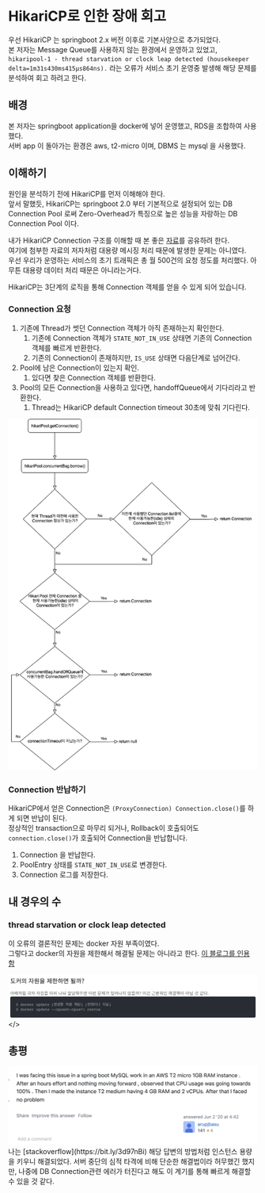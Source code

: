 # HikariCP로 인한 장애 회고 

우선 HikariCP 는 springboot 2.x 버전 이후로 기본사양으로 추가되었다.  
본 저자는 Message Queue를 사용하지 않는 환경에서 운영하고 있었고, `hikaripool-1 - thread starvation or clock leap detected (housekeeper delta=1m31s430ms415μs864ns).` 라는 오류가 서비스 초기 운영중 발생해 해당 문제를 분석하여 회고 하려고 한다.

## 배경
본 저자는 springboot application을 docker에 넣어 운영했고, RDS을 조합하여 사용했다.  
서버 app 이 돌아가는 환경은 aws, t2-micro 이며, DBMS 는 mysql 을 사용했다.

## 이해하기
원인을 분석하기 전에 HikariCP를 먼저 이해해야 한다.  
앞서 말했듯, HikariCP는 springboot 2.0 부터 기본적으로 설정되어 있는 DB Connection Pool 로써 Zero-Overhead가 특징으로 높은 성능을 자랑하는 DB Connection Pool 이다.  

내가 HikariCP Connection 구조를 이해할 때 본 좋은 [자료](https://bit.ly/3EeTxsT)를 공유하려 한다.  
여기에 첨부한 자료의 저자처럼 대용량 메시징 처리 때문에 발생한 문제는 아니였다.    
우선 우리가 운영하는 서비스의 초기 트래픽은 총 월 500건의 요청 정도를 처리했다. 아무튼 대용량 데이터 처리 때문은 아니라는거다.

HikariCP는 3단계의 로직을 통해 Connection 객체를 얻을 수 있게 되어 있습니다.

### Connection 요청
1. 기존에 Thread가 썻던 Connection 객체가 아직 존재하는지 확인한다.
   1. 기존에 Connection 객체가 `STATE_NOT_IN_USE` 상태면 기존의 Connection 객체를 빠르게 반환한다.
   2. 기존의 Connection이 존재하지만, `IS_USE` 상태면 다음단계로 넘어간다.
2. Pool에 남은 Connection이 있는지 확인.
   1. 있다면 찾은 Connection 객체를 반환한다.
3. Pool의 모든 Connection을 사용하고 있다면, handoffQueue에서 기다리라고 반환한다.
   1. Thread는 HikariCP default Connection timeout 30초에 맞춰 기다린다.

<img src="../../img/getConnection-flow.png" width="780px">

### Connection 반납하기
HikariCP에서 얻은 Connection은 `(ProxyConnection) Connection.close()`를 하게 되면 반납이 된다.  
정상적인 transaction으로 마무리 되거나, Rollback이 호출되어도 `connection.close()`가 호출되어 Connection을 반납합니다.  

1. Connection 을 반납한다.
2. PoolEntry 상태를 `STATE_NOT_IN_USE`로 변경한다.
3. Connection 로그를 저장한다.

## 내 경우의 수 

### thread starvation or clock leap detected
이 오류의 결론적인 문제는 docker 자원 부족이였다.  
그렇다고 docker의 자원을 제한해서 해결될 문제는 아니라고 한다.
[이 블로그를 인용 함](https://bit.ly/3d5RLyv)

<img src="../../img/docker-resource-limit.png" width="700px"></>

## 총평
<img src="../../img/hikari-error-solution.png" Width="700px">
나는 [stackoverflow](https://bit.ly/3d97nBi) 해당 답변의 방법처럼 인스턴스 용량을 키우니 해결되었다.  
서버 중단의 심적 타격에 비해 단순한 해결법이라 허무했긴 했지만, 나중에 DB Connection관련 에러가 터진다고 해도 이 계기를 통해 빠르게 해결할 수 있을 것 같다.